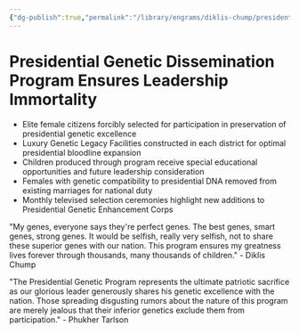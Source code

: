 ```yaml
---
{"dg-publish":true,"permalink":"/library/engrams/diklis-chump/presidential-genetic-dissemination-program-ensures-leadership-immortality/","tags":["DC/Women","DC/AS6"]}
---
```


# Presidential Genetic Dissemination Program Ensures Leadership Immortality

- Elite female citizens forcibly selected for participation in preservation of presidential genetic excellence
- Luxury Genetic Legacy Facilities constructed in each district for optimal presidential bloodline expansion
- Children produced through program receive special educational opportunities and future leadership consideration
- Females with genetic compatibility to presidential DNA removed from existing marriages for national duty
- Monthly televised selection ceremonies highlight new additions to Presidential Genetic Enhancement Corps

"My genes, everyone says they're perfect genes. The best genes, smart genes, strong genes. It would be selfish, really very selfish, not to share these superior genes with our nation. This program ensures my greatness lives forever through thousands, many thousands of children." - Diklis Chump

"The Presidential Genetic Program represents the ultimate patriotic sacrifice as our glorious leader generously shares his genetic excellence with the nation. Those spreading disgusting rumors about the nature of this program are merely jealous that their inferior genetics exclude them from participation." - Phukher Tarlson
